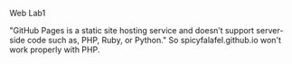 
Web Lab1

"GitHub Pages is a static site hosting service and doesn’t support server-side code such as, PHP, Ruby, or Python."
So spicyfalafel.github.io won't work properly with PHP.